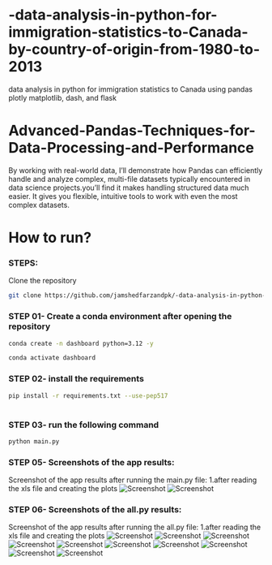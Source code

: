 # -data-analysis-in-python-for-immigration-statistics-to-Canada-by-country-of-origin-from-1980-to-2013
 data analysis in python for immigration statistics to Canada using pandas plotly matplotlib, dash, and flask
# Advanced-Pandas-Techniques-for-Data-Processing-and-Performance
By working with real-world data, I’ll demonstrate how Pandas can efficiently handle and analyze complex, multi-file datasets typically encountered in data science projects.you’ll find it makes handling structured data much easier. It gives you flexible, intuitive tools to work with even the most complex datasets.

# How to run?
### STEPS:

Clone the repository

```bash
git clone https://github.com/jamshedfarzandpk/-data-analysis-in-python-for-immigration-statistics-to-Canada-by-country-of-origin-from-1980-to-2013.git
```
### STEP 01- Create a conda environment after opening the repository

```bash
conda create -n dashboard python=3.12 -y
```

```bash
conda activate dashboard
```

### STEP 02- install the requirements
```bash
pip install -r requirements.txt --use-pep517

```
#
### STEP 03- run the following command
```bash
python main.py

```

### STEP 05- Screenshots of the app results:
Screenshot of the app results after running the main.py file:
1.after reading the xls file and creating the plots
![Screenshot](./data/newplot.png)
![Screenshot](./data/plot2.png)

### STEP 06- Screenshots of the all.py results:
Screenshot of the app results after running the all.py file:
1.after reading the xls file and creating the plots
![Screenshot](./data/newplot.png)
![Screenshot](./data/plot2.png)
![Screenshot](./data/3.png)
![Screenshot](./data/4.png)
![Screenshot](./data/5.png)
![Screenshot](./data/6.png)
![Screenshot](./data/7.png)
![Screenshot](./data/8.png)
![Screenshot](./data/9.png)
![Screenshot](./data/10.png)
